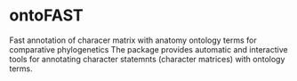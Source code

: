 # ontoFAST
Fast annotation of characer matrix with anatomy ontology terms for comparative phylogenetics
The package provides automatic and interactive tools for annotating character statemnts (character matrices) with ontology terms.
